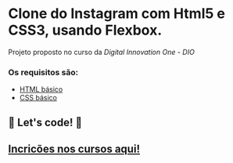 # Clone do Instagram com Html5 e CSS3, usando Flexbox.
 Projeto proposto no curso da *Digital Innovation One* - _DIO_

 ### Os requisitos são:

* [HTML básico](https://www.w3schools.com/html/)
* [CSS básico](https://developer.mozilla.org/pt-BR/docs/Web/CSS)

 ## 🚀 Let's code! 🚀

  ## [Incricões nos cursos aqui!](https://digitalinnovation.one/sign-up?ref=TO2EHEFMGH)